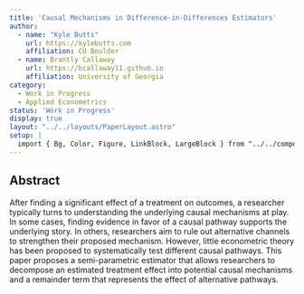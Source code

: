 ```yaml
---
title: 'Causal Mechanisms in Difference-in-Differences Estimators'
author:
  - name: "Kyle Butts"
    url: https://kylebutts.com
    affiliation: CU Boulder
  - name: Brantly Callaway
    url: https://bcallaway11.github.io
    affiliation: University of Georgia
category:
  - Work in Progress
  - Applied Econometrics
status: 'Work in Progress'
display: true
layout: "../../layouts/PaperLayout.astro"
setup: |
  import { Bg, Color, Figure, LinkBlock, LargeBlock } from "../../components/mdx/"
---
```


## Abstract

After finding a significant effect of a treatment on outcomes, a researcher typically turns to understanding the underlying causal mechanisms at play. In some cases, finding evidence in favor of a causal pathway supports the underlying story. In others, researchers aim to rule out alternative channels to strengthen their proposed mechanism. However, little econometric theory has been proposed to systematically test different causal pathways. This paper proposes a semi-parametric estimator that allows researchers to decompose an estimated treatment effect into potential causal mechanisms and a remainder term that represents the effect of alternative pathways.


